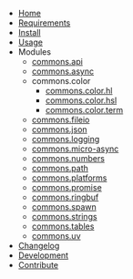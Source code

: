 <!-- markdownlint-disable MD001 MD013 MD034 MD033 MD051 MD041 -->

- [Home](/)
- [Requirements](/requirements.md)
- [Install](/install.md)
- [Usage](/usage.md)
- Modules
  - [commons.api](commons_api.md)
  - [commons.async](commons_async.md)
  - commons.color
    - [commons.color.hl](commons_color_hl.md)
    - [commons.color.hsl](commons_color_hsl.md)
    - [commons.color.term](commons_color_term.md)
  - [commons.fileio](commons_fileio.md)
  - [commons.json](commons_json.md)
  - [commons.logging](commons_logging.md)
  - [commons.micro-async](commons_micro_async.md)
  - [commons.numbers](commons_numbers.md)
  - [commons.path](commons_path.md)
  - [commons.platforms](commons_platforms.md)
  - [commons.promise](commons_promise.md)
  - [commons.ringbuf](commons_ringbuf.md)
  - [commons.spawn](commons_spawn.md)
  - [commons.strings](commons_strings.md)
  - [commons.tables](commons_tables.md)
  - [commons.uv](commons_uv.md)
- [Changelog](/CHANGELOG.md)
- [Development](/development.md)
- [Contribute](/contribute.md)
